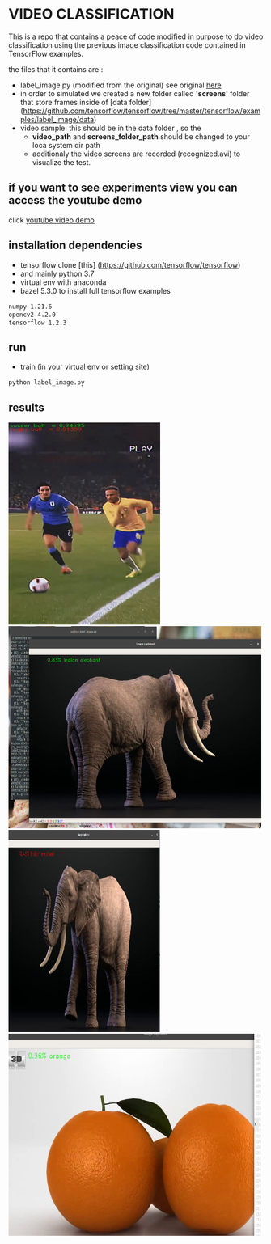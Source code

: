 # VIDEO CLASSIFICATION

This is a repo that contains a peace of code modified in purpose to do video classification using the previous
image classification code contained in TensorFlow examples.

the files that it contains are :
- label_image.py (modified from the original) see original [here](https://github.com/tensorflow/tensorflow/blob/master/tensorflow/examples/label_image/label_image.py)
- in order to simulated we created a new folder called **'screens'** folder that store frames  inside of [data folder] (https://github.com/tensorflow/tensorflow/tree/master/tensorflow/examples/label_image/data)
- video sample: this should be in the data folder , so the
    - **video_path** and **screens_folder_path** should be changed to your loca system dir path
    - additionaly the video screens are recorded (recognized.avi) to visualize the test.

## if you want to see experiments view you can access the youtube demo

click [youtube video demo](https://www.youtube.com/watch?v=mZdsx-WhCwo&ab_channel=ErrolWilderdMamaniCondori)

## installation dependencies
* tensorflow clone [this] (https://github.com/tensorflow/tensorflow)
* and mainly python 3.7
* virtual env with anaconda
* bazel 5.3.0 to install full tensorflow examples

```
numpy 1.21.6
opencv2 4.2.0
tensorflow 1.2.3

```
## run
* train (in your virtual env or setting site)

```
python label_image.py
```

## results


<img src="demo.png" height="400" width="300" > <img src="demo_1.png" height="400" width="500" >
<img src="demo_2.png" height="400" width="300" > <img src="demo_3.png" height="400" width="500" >

